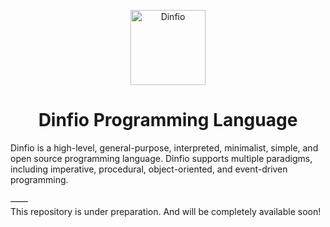 <p align="center">
    <img src="https://dinfio.org/images/fio.png" alt="Dinfio" height="120px">
    <h1 align="center">Dinfio Programming Language</h1>
</p>

Dinfio is a high-level, general-purpose, interpreted, minimalist, simple, and open source programming language. Dinfio supports multiple paradigms, including imperative, procedural, object-oriented, and event-driven programming.
<br><br>&mdash;&mdash;<br>
This repository is under preparation. And will be completely available soon!
